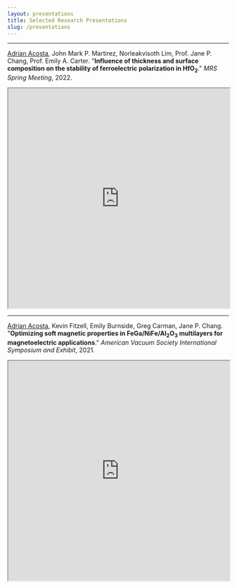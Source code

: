 ```yaml
---
layout: presentations
title: Selected Research Presentations
slug: /presentations
---
```

<hr style="margin-bottom: 5 px;">

<u>Adrian Acosta</u>, John Mark P. Martirez, Norleakvisoth Lim, Prof. Jane P. Chang, Prof. Emily A. Carter. "<b>Influence of thickness and surface composition on the stability of ferroelectric polarization in HfO<sub>2</sub></b>." _MRS Spring Meeting_, 2022.

<iframe src="https://acosta-adrian.github.io/research_presentations/Ferroelectric_HfO2_MRS_Spring_2022.pdf" width="100%" height="500px">
</iframe>

<hr style="margin-top: 10 px; margin-bottom: 10 px;">

<u>Adrian Acosta</u>, Kevin Fitzell, Emily Burnside, Greg Carman, Jane P. Chang. "<b>Optimizing soft magnetic properties in FeGa/NiFe/Al<sub>2</sub>O<sub>3</sub> multilayers for magnetoelectric applications</b>." _American Vacuum Society International Symposium and Exhibit_, 2021.

<iframe src="https://acosta-adrian.github.io/research_presentations/Optimization of FeGa-NiFe MLs_AVS_2021.pdf" width="100%" height="500px">
</iframe>
